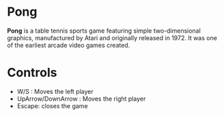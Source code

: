 ﻿# Pong

**Pong**  is a table tennis sports game featuring simple two-dimensional graphics, manufactured by Atari and originally released in 1972. It was one of the earliest arcade video games created.


# Controls

- W/S : Moves the left player
- UpArrow/DownArrow : Moves the right player
- Escape: closes the game
